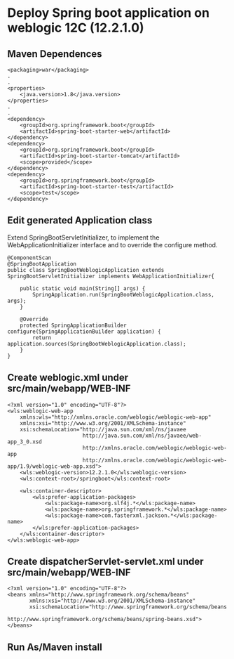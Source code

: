 # Deploy Spring boot application on weblogic 12C (12.2.1.0)

## Maven Dependences
````
<packaging>war</packaging>
.
.
<properties>
	<java.version>1.8</java.version>
</properties>
.
.
<dependency>
	<groupId>org.springframework.boot</groupId>
	<artifactId>spring-boot-starter-web</artifactId>
</dependency>
<dependency>
	<groupId>org.springframework.boot</groupId>
	<artifactId>spring-boot-starter-tomcat</artifactId>
	<scope>provided</scope>
</dependency>
<dependency>
	<groupId>org.springframework.boot</groupId>
	<artifactId>spring-boot-starter-test</artifactId>
	<scope>test</scope>
</dependency>
````

## Edit generated Application class

Extend SpringBootServletInitializer, to implement the WebApplicationInitializer interface and to override the configure method.

````
@ComponentScan
@SpringBootApplication
public class SpringBootWeblogicApplication extends SpringBootServletInitializer implements WebApplicationInitializer{

	public static void main(String[] args) {
		SpringApplication.run(SpringBootWeblogicApplication.class, args);
	}
	
	@Override
	protected SpringApplicationBuilder configure(SpringApplicationBuilder application) {
		return application.sources(SpringBootWeblogicApplication.class);
	}
}
````

## Create weblogic.xml under src/main/webapp/WEB-INF
````
<?xml version="1.0" encoding="UTF-8"?>
<wls:weblogic-web-app 
	xmlns:wls="http://xmlns.oracle.com/weblogic/weblogic-web-app" 
	xmlns:xsi="http://www.w3.org/2001/XMLSchema-instance" 
	xsi:schemaLocation="http://java.sun.com/xml/ns/javaee 
						http://java.sun.com/xml/ns/javaee/web-app_3_0.xsd 
						http://xmlns.oracle.com/weblogic/weblogic-web-app 
						http://xmlns.oracle.com/weblogic/weblogic-web-app/1.9/weblogic-web-app.xsd">
    <wls:weblogic-version>12.2.1.0</wls:weblogic-version>
    <wls:context-root>/springboot</wls:context-root>

    <wls:container-descriptor>
        <wls:prefer-application-packages>
            <wls:package-name>org.slf4j.*</wls:package-name>
            <wls:package-name>org.springframework.*</wls:package-name>
            <wls:package-name>com.fasterxml.jackson.*</wls:package-name>
        </wls:prefer-application-packages>
    </wls:container-descriptor>
</wls:weblogic-web-app>
````

## Create dispatcherServlet-servlet.xml under src/main/webapp/WEB-INF
````
<?xml version="1.0" encoding="UTF-8"?>
<beans xmlns="http://www.springframework.org/schema/beans"
       xmlns:xsi="http://www.w3.org/2001/XMLSchema-instance"
       xsi:schemaLocation="http://www.springframework.org/schema/beans
    					   http://www.springframework.org/schema/beans/spring-beans.xsd">
</beans>
````

## Run As/Maven install